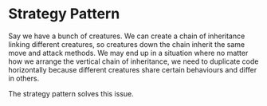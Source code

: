 # Strategy Pattern

Say we have a bunch of creatures. We can create a chain of inheritance linking different creatures, so creatures down the chain inherit the same move and attack methods. We may end up in a situation where no matter how we arrange the vertical chain of inheritance, we need to duplicate code horizontally because different creatures share certain behaviours and differ in others.

The strategy pattern solves this issue. 
